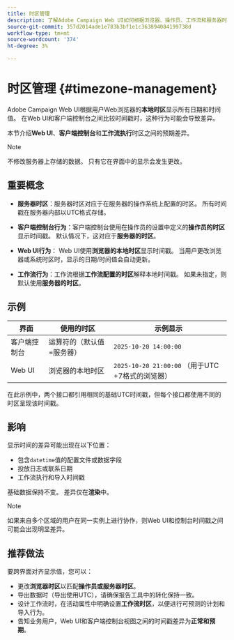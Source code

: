 ```yaml
---
title: 时区管理
description: 了解Adobe Campaign Web UI如何根据浏览器、操作员、工作流和服务器时区显示日期和时间值。
source-git-commit: 357d2014ade1e783b3bf1e1c363894084199738d
workflow-type: tm+mt
source-wordcount: '374'
ht-degree: 3%

---
```


# 时区管理 {#timezone-management}

Adobe Campaign Web UI根据用户Web浏览器的&#x200B;**本地时区**&#x200B;显示所有日期和时间值。 在Web UI和客户端控制台之间比较时间戳时，这种行为可能会导致差异。

本节介绍&#x200B;**Web UI**、**客户端控制台**&#x200B;和&#x200B;**工作流执行**&#x200B;时区之间的预期差异。

>[!NOTE]
>
>不修改服务器上存储的数据。 只有它在界面中的显示会发生更改。

## 重要概念

* **服务器时区**：服务器时区对应于在服务器的操作系统上配置的时区。 所有时间戳在服务器内部以UTC格式存储。

* **客户端控制台行为**：客户端控制台使用在操作员的设置中定义的&#x200B;**操作员的时区**&#x200B;显示时间戳。 默认情况下，这对应于&#x200B;**服务器的时区**。

* **Web UI行为**： Web UI使用&#x200B;**浏览器的本地时区**&#x200B;显示时间戳。 当用户更改浏览器或系统时区时，显示的日期/时间值会自动更新。

* **工作流行为**：工作流根据&#x200B;**工作流配置的时区**&#x200B;解释本地时间戳。 如果未指定，则默认使用&#x200B;**服务器的时区**。

## 示例

| 界面 | 使用的时区 | 示例显示 |
|------------|----------------|-----------------|
| 客户端控制台 | 运算符的（默认值=服务器） | `2025-10-20 14:00:00` |
| Web UI | 浏览器的本地时区 | `2025-10-20 21:00:00` （用于UTC +7格式的浏览器） |

在此示例中，两个接口都引用相同的基础UTC时间戳，但每个接口都使用不同的时区呈现该时间戳。

## 影响

显示时间的差异可能出现在以下位置：

* 包含`datetime`值的配置文件或数据字段
* 投放日志或联系日期
* 工作流执行和导入时间戳

基础数据保持不变。 差异仅在&#x200B;**渲染**&#x200B;中。

>[!NOTE]
>
>如果来自多个区域的用户在同一实例上进行协作，则Web UI和控制台时间戳之间可能会出现明显差异。

## 推荐做法

要跨界面对齐显示值，您可以：

* 更改&#x200B;**浏览器时区**&#x200B;以匹配&#x200B;**操作员或服务器时区**。
* 导出数据时（导出使用UTC），请确保报告工具中的转化保持一致。
* 设计工作流时，在活动属性中明确设置&#x200B;**工作流时区**，以便进行可预测的计划和导入行为。
* 告知业务用户，Web UI和客户端控制台视图之间的时间戳差异为&#x200B;**正常和预期**。
